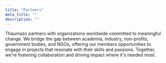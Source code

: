 ```yaml
---
title: "Partners"
meta_title: ""
description: ""
---
```


Thaumazo partners with organizations worldwide committed to meaningful change. We bridge the gap between academia, industry, non-profits, government bodies, and NGOs, offering our members opportunities to engage in projects that resonate with their skills and passions. Together, we're fostering collaboration and driving impact where it's needed most. 



